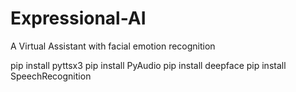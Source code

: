 # Expressional-AI
A Virtual Assistant with facial emotion recognition


pip install pyttsx3
pip install PyAudio
pip install deepface
pip install SpeechRecognition
